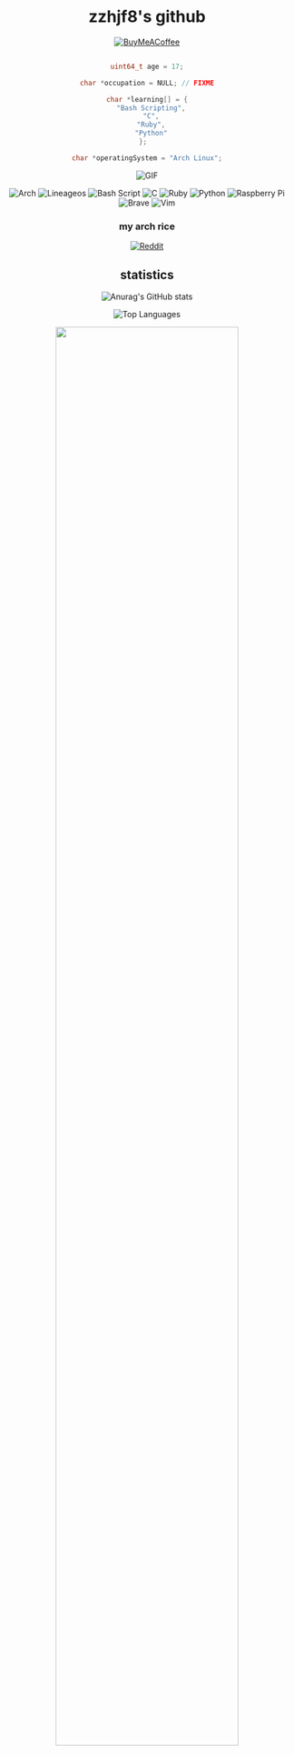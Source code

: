 <h1 align="center">zzhjf8's github</h1>


<div align="center">

  [![BuyMeACoffee](https://img.shields.io/badge/Buy%20Me%20a%20Coffee-ffdd00?style=for-the-badge&logo=buy-me-a-coffee&logoColor=black)](https://www.buymeacoffee.com/zzhjf8)

  ```c

  uint64_t age = 17;
  
  char *occupation = NULL; // FIXME
  
  char *learning[] = {
    "Bash Scripting",
    "C",
    "Ruby",
    "Python"
  };  

  char *operatingSystem = "Arch Linux";

  ```
  ![GIF](https://media1.giphy.com/media/v1.Y2lkPTc5MGI3NjExOWczM2cwMjJlbTZqaXdhc3ZmcjY4dW01MWMxMnpqdmcwemc1MjJpYSZlcD12MV9pbnRlcm5hbF9naWZfYnlfaWQmY3Q9Zw/B4dt6rXq6nABilHTYM/giphy.webp)
  
  ![Arch](https://img.shields.io/badge/Arch%20Linux-1793D1?logo=arch-linux&logoColor=fff&style=for-the-badge)
  ![Lineageos](https://img.shields.io/badge/lineageos-167C80?style=for-the-badge&logo=lineageos&logoColor=white)
  ![Bash Script](https://img.shields.io/badge/bash_script-%23121011.svg?style=for-the-badge&logo=gnu-bash&logoColor=white)
  ![C](https://img.shields.io/badge/c-%2300599C.svg?style=for-the-badge&logo=c&logoColor=white)
  ![Ruby](https://img.shields.io/badge/ruby-%23CC342D.svg?style=for-the-badge&logo=ruby&logoColor=white)
  ![Python](https://img.shields.io/badge/python-3670A0?style=for-the-badge&logo=python&logoColor=ffdd54)
  ![Raspberry Pi](https://img.shields.io/badge/-Raspberry_Pi-C51A4A?style=for-the-badge&logo=Raspberry-Pi)
  ![Brave](https://img.shields.io/badge/Brave-FB542B?style=for-the-badge&logo=Brave&logoColor=white)
  ![Vim](https://img.shields.io/badge/VIM-%2311AB00.svg?style=for-the-badge&logo=vim&logoColor=white)

  <h3>my arch rice</h3>
  
  [![Reddit](https://img.shields.io/badge/Reddit-%23FF4500.svg?style=for-the-badge&logo=Reddit&logoColor=white)](https://www.reddit.com/r/LinuxPorn/comments/1m4uvjf/hyprland_first_rice/)
  
  ##  statistics
  
  ![Anurag's GitHub stats](https://github-readme-stats.vercel.app/api?username=zzhjf8&show_icons=true&theme=transparent) 
    
  ![Top Languages](https://github-readme-stats.vercel.app/api/top-langs?username=zzhjf8&show_icons=true&locale=en&layout=compact&theme=transparent) 
  
  <img src="https://wojakland.com/wp-content/grand-media/image/pointing_soyjaks_1.png" style="width: 80%; height: auto;">

</div>
